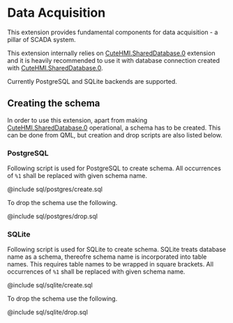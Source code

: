 # Data Acquisition

This extension provides fundamental components for data acquisition - a pillar of SCADA system.

This extension internally relies on [CuteHMI.SharedDatabase.0](../SharedDatabase.0/) extension and it is heavily recommended to use
it with database connection created with [CuteHMI.SharedDatabase.0](../SharedDatabase.0/).

Currently PostgreSQL and SQLite backends are supported.

## Creating the schema

In order to use this extension, apart from making [CuteHMI.SharedDatabase.0](../SharedDatabase.0/) operational, a schema has to be
created. This can be done from QML, but creation and drop scripts are also listed below.

### PostgreSQL

Following script is used for PostgreSQL to create schema. All occurrences of `%1` shall be replaced with given schema name.

@include sql/postgres/create.sql

To drop the schema use the following.

@include sql/postgres/drop.sql

### SQLite

Following script is used for SQLite to create schema. SQLite treats database name as a schema, thereofre schema name is incorporated
into table names. This requires table names to be wrapped in square brackets. All occurrences of `%1` shall be replaced with given
schema name.

@include sql/sqlite/create.sql

To drop the schema use the following.

@include sql/sqlite/drop.sql
